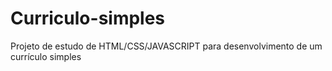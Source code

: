 # Curriculo-simples
Projeto de estudo  de HTML/CSS/JAVASCRIPT para desenvolvimento de um currículo simples
